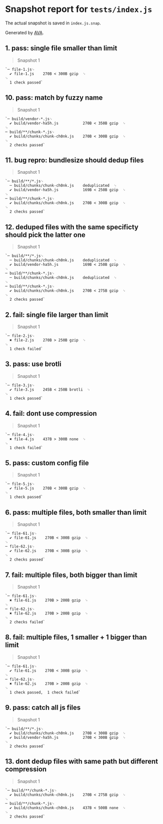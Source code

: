 # Snapshot report for `tests/index.js`

The actual snapshot is saved in `index.js.snap`.

Generated by [AVA](https://avajs.dev).

## 1. pass: single file smaller than limit

> Snapshot 1

    `─ file-1.js␊
      ✔ file-1.js    270B < 300B gzip  ␊
    ␊
      1 check passed`

## 10. pass: match by fuzzy name

> Snapshot 1

    `─ build/vendor-*.js␊
      ✔ build/vendor-ha5h.js           270B < 350B gzip  ␊
    ␊
    ─ build/**/chunk-*.js␊
      ✔ build/chunks/chunk-ch0nk.js    270B < 300B gzip  ␊
    ␊
      2 checks passed`

## 11. bug repro: bundlesize should dedup files

> Snapshot 1

    `─ build/**/*.js␊
      ─ build/chunks/chunk-ch0nk.js    deduplicated  ␊
      ✔ build/vendor-ha5h.js           169B < 250B gzip  ␊
    ␊
    ─ build/**/chunk-*.js␊
      ✔ build/chunks/chunk-ch0nk.js    270B < 300B gzip  ␊
    ␊
      2 checks passed`

## 12. deduped files with the same specificty should pick the latter one

> Snapshot 1

    `─ build/**/*.js␊
      ─ build/chunks/chunk-ch0nk.js    deduplicated  ␊
      ✔ build/vendor-ha5h.js           169B < 250B gzip  ␊
    ␊
    ─ build/**/chunk-*.js␊
      ─ build/chunks/chunk-ch0nk.js    deduplicated  ␊
    ␊
    ─ build/**/chunk-*.js␊
      ✔ build/chunks/chunk-ch0nk.js    270B < 275B gzip  ␊
    ␊
      2 checks passed`

## 2. fail: single file larger than limit

> Snapshot 1

    `─ file-2.js␊
      ✖ file-2.js    270B > 250B gzip  ␊
    ␊
      1 check failed`

## 3. pass: use brotli

> Snapshot 1

    `─ file-3.js␊
      ✔ file-3.js    245B < 250B brotli  ␊
    ␊
      1 check passed`

## 4. fail: dont use compression

> Snapshot 1

    `─ file-4.js␊
      ✖ file-4.js    437B > 300B none  ␊
    ␊
      1 check failed`

## 5. pass: custom config file

> Snapshot 1

    `─ file-5.js␊
      ✔ file-5.js    270B < 300B gzip  ␊
    ␊
      1 check passed`

## 6. pass: multiple files, both smaller than limit

> Snapshot 1

    `─ file-61.js␊
      ✔ file-61.js    270B < 300B gzip  ␊
    ␊
    ─ file-62.js␊
      ✔ file-62.js    270B < 300B gzip  ␊
    ␊
      2 checks passed`

## 7. fail: multiple files, both bigger than limit

> Snapshot 1

    `─ file-61.js␊
      ✖ file-61.js    270B > 200B gzip  ␊
    ␊
    ─ file-62.js␊
      ✖ file-62.js    270B > 200B gzip  ␊
    ␊
      2 checks failed`

## 8. fail: multiple files, 1 smaller + 1 bigger than limit

> Snapshot 1

    `─ file-61.js␊
      ✔ file-61.js    270B < 300B gzip  ␊
    ␊
    ─ file-62.js␊
      ✖ file-62.js    270B > 200B gzip  ␊
    ␊
      1 check passed,  1 check failed`

## 9. pass: catch all js files

> Snapshot 1

    `─ build/**/*.js␊
      ✔ build/chunks/chunk-ch0nk.js    270B < 300B gzip  ␊
      ✔ build/vendor-ha5h.js           270B < 300B gzip  ␊
    ␊
      2 checks passed`

## 13. dont dedup files with same path but different compression

> Snapshot 1

    `─ build/**/chunk-*.js␊
      ✔ build/chunks/chunk-ch0nk.js    270B < 275B gzip  ␊
    ␊
    ─ build/**/chunk-*.js␊
      ✔ build/chunks/chunk-ch0nk.js    437B < 500B none  ␊
    ␊
      2 checks passed`
